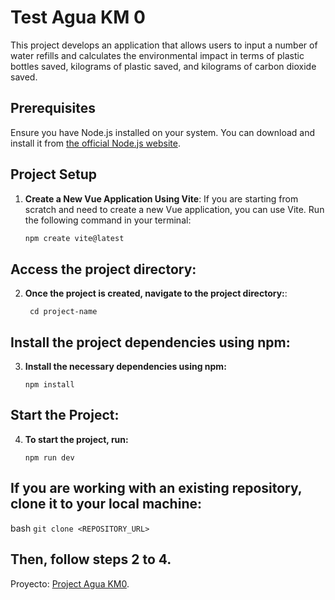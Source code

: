 # Test Agua KM 0

This project develops an application that allows users to input a number of water refills and calculates the environmental impact in terms of plastic bottles saved, kilograms of plastic saved, and kilograms of carbon dioxide saved.

## Prerequisites

Ensure you have Node.js installed on your system. You can download and install it from [the official Node.js website](https://nodejs.org/).

## Project Setup

1. **Create a New Vue Application Using Vite**:
   If you are starting from scratch and need to create a new Vue application, you can use Vite. Run the following command in your terminal:

   ```bash
   npm create vite@latest
   ```

## Access the project directory:

2. **Once the project is created, navigate to the project directory:**:
   
   ```
    cd project-name
   ``` 

## Install the project dependencies using npm:
3. **Install the necessary dependencies using npm:**
   
   ```
   npm install
   ``` 
## Start the Project:

4. **To start the project, run:**
   
   ```
   npm run dev
   ```

## If you are working with an existing repository, clone it to your local machine:

bash
      ```
      git clone <REPOSITORY_URL>
      ```

## Then, follow steps 2 to 4.

Proyecto: [Project Agua KM0](https://test-agua-km0.vercel.app/). 

